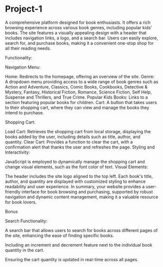# Project-1
A comprehensive platform designed for book enthusiasts. It offers a rich browsing experience across various book genres, including popular kids' books. The site features a visually appealing design with a header that includes navigation links, a logo, and a search bar. Users can easily explore, search for, and purchase books, making it a convenient one-stop shop for all their reading needs.

Functionality:

Navigation Menu:

Home: Redirects to the homepage, offering an overview of the site.
Genre: A dropdown menu providing access to a wide range of book genres such as Action and Adventure, Classics, Comic Books, Cookbooks, Detective & Mystery, Fantasy, Historical Fiction, Romance, Science Fiction, Self Help, Suspense and Thrillers, and True Crime.
Popular Kids Books: Links to a section featuring popular books for children.
Cart: A button that takes users to their shopping cart, where they can view and manage the books they intend to purchase.

Shopping Cart:

Load Cart: Retrieves the shopping cart from local storage, displaying the books added by the user, including details such as title, author, and quantity.
Clear Cart: Provides a function to clear the cart, with a confirmation alert that thanks the user and refreshes the page.
Styling and Interactivity:

JavaScript is employed to dynamically manage the shopping cart and change visual elements, such as the font color of text.
Visual Elements:

The header includes the site logo aligned to the top left.
Each book's title, author, and quantity are displayed with customized styling to enhance readability and user experience.
In summary, your website provides a user-friendly interface for book browsing and purchasing, supported by robust navigation and dynamic content management, making it a valuable resource for book lovers.


Bonus 

Search Functionality:

A search bar that allows users to search for books across different pages of the site, enhancing the ease of finding specific books.

Including an increment and decrement feature next to the individual book quantity in the cart.

Ensuring the cart quantity is updated in real-time across all pages.
